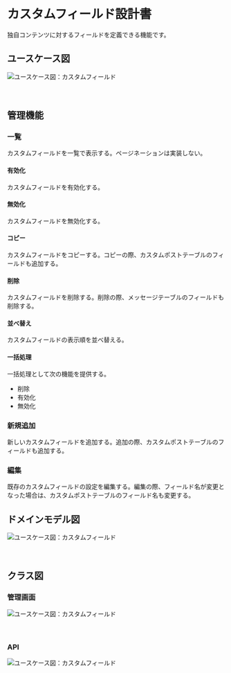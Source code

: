 # カスタムフィールド設計書

独自コンテンツに対するフィールドを定義できる機能です。

## ユースケース図

![ユースケース図：カスタムフィールド](../../../svg/use_case/bc-custom-content/custom_fields.svg)

　
## 管理機能
### 一覧
カスタムフィールドを一覧で表示する。ページネーションは実装しない。
#### 有効化
カスタムフィールドを有効化する。
#### 無効化
カスタムフィールドを無効化する。
#### コピー
カスタムフィールドをコピーする。コピーの際、カスタムポストテーブルのフィールドも追加する。
#### 削除
カスタムフィールドを削除する。削除の際、メッセージテーブルのフィールドも削除する。
#### 並べ替え
カスタムフィールドの表示順を並べ替える。
#### 一括処理
一括処理として次の機能を提供する。
- 削除
- 有効化
- 無効化

### 新規追加
新しいカスタムフィールドを追加する。追加の際、カスタムポストテーブルのフィールドも追加する。

### 編集
既存のカスタムフィールドの設定を編集する。編集の際、フィールド名が変更となった場合は、カスタムポストテーブルのフィールド名も変更する。
　
## ドメインモデル図
![ユースケース図：カスタムフィールド](../../../svg/domain_model/bc-custom-content/custom_fields.svg)

　
## クラス図
### 管理画面
![ユースケース図：カスタムフィールド](../../../svg/class/bc-custom-content/manage_custom_fields.svg)

　
### API
![ユースケース図：カスタムフィールド](../../../svg/class/bc-custom-content/api_custom_fields.svg)

